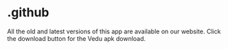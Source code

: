 # .github
All the old and latest versions of this app are available on our website. Click the download button for the Vedu apk download.
